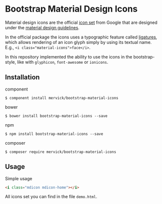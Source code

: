# Bootstrap Material Design Icons

Material design icons are the official [icon set](http://www.google.com/design/spec/style/icons.html#icons-system-icons) 
from Google that are designed under the [material design guidelines](http://www.google.com/design/spec).

In the official package the icons uses a typographic feature called [ligatures](http://alistapart.com/article/the-era-of-symbol-fonts), 
which allows rendering of an icon glyph simply by using its textual name. E.g., `<i class="material-icons">face</i>`.

In this repository implemented the ability to use the icons in the bootstrap-style, like with `glyphicon`, `font-awesome` or `ionicons`.


## Installation

component
```
$ component install mervick/bootstrap-material-icons
```

bower
```
$ bower install bootstrap-material-icons --save
```

npm
```
$ npm install bootstrap-material-icons --save
```

composer
```
$ composer require mervick/bootstrap-material-icons
```

## Usage 

Simple usage
```html
<i class="mdicon mdicon-home"></i>
```

All icons set you can find in the file `demo.html`.